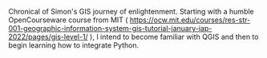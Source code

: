 Chronical of Simon's GIS journey of enlightenment.
Starting with a humble OpenCourseware course from MIT ( https://ocw.mit.edu/courses/res-str-001-geographic-information-system-gis-tutorial-january-iap-2022/pages/gis-level-1/ ), I intend to become familiar with QGIS and then to begin learning how to integrate Python. 
